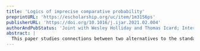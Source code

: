 ```yaml
---
title: 'Logics of imprecise comparative probability'
preprintURL: 'https://escholarship.org/uc/item/1m3156ps'
publisherURL: 'https://doi.org/10.1016/j.ijar.2021.02.004'
authorAndPubStatus: 'Joint with Wesley Holliday and Thomas Icard; International Journal of Approximate Reasoning, Volume 132, May 2021, 154-180'
abstract: | 
  This paper studies connections between two alternatives to the standard probability calculus for representing and reasoning about uncertainty: imprecise probability and comparative probability. The goal is to identify complete logics for reasoning about uncertainty in a comparative probabilistic language whose semantics is given in terms of imprecise probability. Comparative probability operators are interpreted as quantifying over a set of probability measures. Modal and dynamic operators are added for reasoning about epistemic possibility and updating sets of probability measures.
---
```

